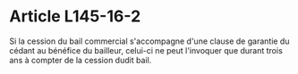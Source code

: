 # Article L145-16-2

Si la cession du bail commercial s'accompagne d'une clause de garantie du cédant au bénéfice du bailleur, celui-ci ne peut l'invoquer que durant trois ans à compter de la cession dudit bail.
